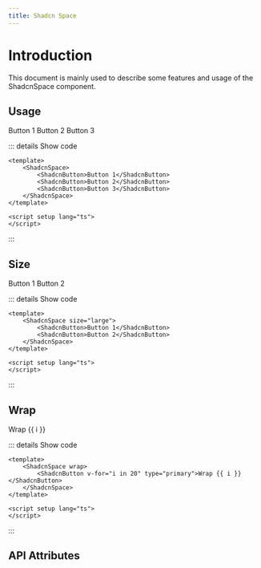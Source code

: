 ```yaml
---
title: Shadcn Space
---
```


# Introduction

This document is mainly used to describe some features and usage of the ShadcnSpace component.

## Usage

<CodeRunner title="Usage">
    <ShadcnSpace>
        <ShadcnButton>Button 1</ShadcnButton>
        <ShadcnButton>Button 2</ShadcnButton>
        <ShadcnButton>Button 3</ShadcnButton>
    </ShadcnSpace>
</CodeRunner>

::: details Show code

```vue
<template>
    <ShadcnSpace>
        <ShadcnButton>Button 1</ShadcnButton>
        <ShadcnButton>Button 2</ShadcnButton>
        <ShadcnButton>Button 3</ShadcnButton>
    </ShadcnSpace>
</template>

<script setup lang="ts">
</script>
```

:::

## Size

<CodeRunner title="Size">
    <ShadcnSpace size="large">
        <ShadcnButton>Button 1</ShadcnButton>
        <ShadcnButton>Button 2</ShadcnButton>
    </ShadcnSpace>
</CodeRunner>

::: details Show code

```vue
<template>
    <ShadcnSpace size="large">
        <ShadcnButton>Button 1</ShadcnButton>
        <ShadcnButton>Button 2</ShadcnButton>
    </ShadcnSpace>
</template>

<script setup lang="ts">
</script>
```

:::

## Wrap

<CodeRunner title="Wrap">
    <ShadcnSpace wrap>
        <ShadcnButton v-for="i in 20" type="primary">Wrap {{ i }}</ShadcnButton>
    </ShadcnSpace>
</CodeRunner>

::: details Show code

```vue
<template>
    <ShadcnSpace wrap>
        <ShadcnButton v-for="i in 20" type="primary">Wrap {{ i }}</ShadcnButton>
    </ShadcnSpace>
</template>

<script setup lang="ts">
</script>
```

:::

## API Attributes

<ApiTable title="Space Props"
    :headers="['Attribute', 'Description', 'Type', 'Default Value', 'List']"
    :columns="[
        ['size', 'Space size', 'Enum | String | Number', 'default', 'small, default, large'],
        ['wrap', 'Whether to wrap', 'Boolean', 'false', '']
    ]">
</ApiTable>
